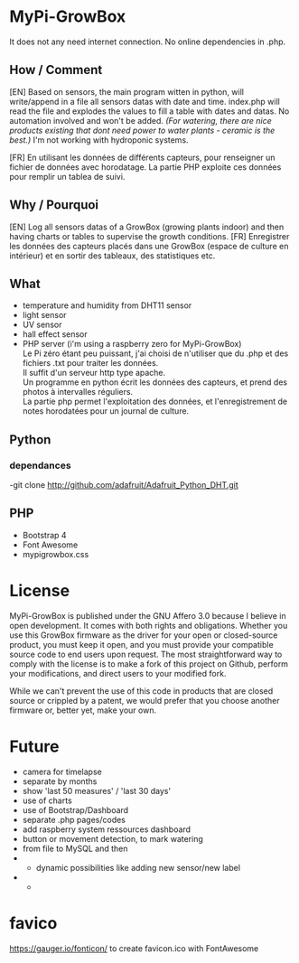 # MyPi-GrowBox
It does not any need internet connection. No online dependencies in .php.


## How / Comment
[EN] Based on sensors, the main program witten in python, will write/append in a file all sensors datas with date and time.
index.php will read the file and explodes the values to fill a table with dates and datas.
No automation involved and won't be added.
<i>(For watering, there are nice products existing that dont need power to water plants - ceramic is the best.)</i>
I'm not working with hydroponic systems.

[FR] En utilisant les données de différents capteurs, pour renseigner un fichier de données avec horodatage.
La partie PHP exploite ces données pour remplir un tablea de suivi.


## Why / Pourquoi
[EN] Log all sensors datas of a GrowBox (growing plants indoor) and then having charts or tables to supervise the growth conditions.
[FR] Enregistrer les données des capteurs placés dans une GrowBox (espace de culture en intérieur) et en sortir des tableaux, des statistiques etc.

## What
- temperature and humidity from DHT11 sensor
- light sensor
- UV sensor
- hall effect sensor
- PHP server (i'm using a raspberry zero for MyPi-GrowBox)
<br>Le Pi zéro étant peu puissant, j'ai choisi de n'utiliser que du .php et des fichiers .txt pour traiter les données.
<br>Il suffit d'un serveur http type apache.
<br>Un programme en python écrit les données des capteurs, et prend des photos à intervalles réguliers.
<br>La partie php permet l'exploitation des données, et l'enregistrement de notes horodatées pour un journal de culture.

## Python
### dependances
-git clone http://github.com/adafruit/Adafruit_Python_DHT.git

## PHP
- Bootstrap 4
- Font Awesome
- mypigrowbox.css

# License
MyPi-GrowBox is published under the GNU Affero 3.0 because I believe in open development. It comes with both rights and obligations. Whether you use this GrowBox firmware as the driver for your open or closed-source product, you must keep it open, and you must provide your compatible source code to end users upon request. The most straightforward way to comply with the license is to make a fork of this project on Github, perform your modifications, and direct users to your modified fork.

While we can't prevent the use of this code in products that are closed source or crippled by a patent, we would prefer that you choose another firmware or, better yet, make your own.

# Future
- camera for timelapse
- separate by months
- show 'last 50 measures' / 'last 30 days'
- use of charts
- use of Bootstrap/Dashboard
- separate .php pages/codes
- add raspberry system ressources dashboard
- button or movement detection, to mark watering
- from file to MySQL and then
- - dynamic possibilities like adding new sensor/new label
- - 

# favico
https://gauger.io/fonticon/ to create favicon.ico with FontAwesome
